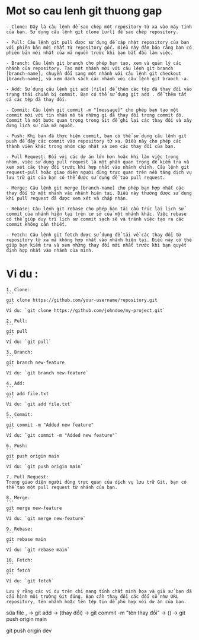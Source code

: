 # Mot so cau lenh git thuong gap
    - Clone: Đây là câu lệnh để sao chép một repository từ xa vào máy tính của bạn. Sử dụng câu lệnh git clone [url] để sao chép repository.

    - Pull: Câu lệnh git pull được sử dụng để cập nhật repository của bạn với phiên bản mới nhất từ repository gốc. Điều này đảm bảo rằng bạn có phiên bản mới nhất của mã nguồn trước khi bạn bắt đầu làm việc.

    - Branch: Câu lệnh git branch cho phép bạn tạo, xem và quản lý các nhánh của repository. Tạo một nhánh mới với câu lệnh git branch [branch-name], chuyển đổi sang một nhánh với câu lệnh git checkout [branch-name], và xem danh sách các nhánh với câu lệnh git branch -a.

    - Add: Sử dụng câu lệnh git add [file] để thêm các tệp đã thay đổi vào trạng thái chuẩn bị commit. Bạn có thể sử dụng git add . để thêm tất cả các tệp đã thay đổi.

    - Commit: Câu lệnh git commit -m "[message]" cho phép bạn tạo một commit mới với tin nhắn mô tả những gì đã thay đổi trong commit đó. Commit là một bước quan trọng trong Git để ghi lại các thay đổi và xây dựng lịch sử của mã nguồn.

    - Push: Khi bạn đã thực hiện commit, bạn có thể sử dụng câu lệnh git push để đẩy các commit vào repository từ xa. Điều này cho phép các thành viên khác trong nhóm cập nhật và xem các thay đổi của bạn.

    - Pull Request: Đối với các dự án lớn hơn hoặc khi làm việc trong nhóm, việc sử dụng pull request là một phần quan trọng để kiểm tra và xem xét các thay đổi trước khi hợp nhất vào nhánh chính. Câu lệnh git request-pull hoặc giao diện người dùng trực quan trên nền tảng dịch vụ lưu trữ git của bạn có thể được sử dụng để tạo pull request.

    - Merge: Câu lệnh git merge [branch-name] cho phép bạn hợp nhất các thay đổi từ một nhánh vào nhánh hiện tại. Điều này thường được sử dụng khi pull request đã được xem xét và chấp nhận.

    - Rebase: Câu lệnh git rebase cho phép bạn tái cấu trúc lại lịch sử commit của nhánh hiện tại trên cơ sở của một nhánh khác. Việc rebase có thể giúp duy trì lịch sử commit sạch sẽ và tránh việc tạo ra các commit không cần thiết.

    - Fetch: Câu lệnh git fetch được sử dụng để tải về các thay đổi từ repository từ xa mà không hợp nhất vào nhánh hiện tại. Điều này có thể giúp bạn kiểm tra và xem những thay đổi mới nhất trước khi bạn quyết định hợp nhất vào nhánh của mình.

# Vi du : 
    
    1. Clone:
    ```
    git clone https://github.com/your-username/repository.git
    ```
    Ví dụ: `git clone https://github.com/johndoe/my-project.git`

    2. Pull:
    ```
    git pull
    ```
    Ví dụ: `git pull`

    3. Branch:
    ```
    git branch new-feature
    ```
    Ví dụ: `git branch new-feature`

    4. Add:
    ```
    git add file.txt
    ```
    Ví dụ: `git add file.txt`

    5. Commit:
    ```
    git commit -m "Added new feature"
    ```
    Ví dụ: `git commit -m "Added new feature"`

    6. Push:
    ```
    git push origin main
    ```
    Ví dụ: `git push origin main`

    7. Pull Request:
    Trong giao diện người dùng trực quan của dịch vụ lưu trữ Git, bạn có thể tạo một pull request từ nhánh của bạn.

    8. Merge:
    ```
    git merge new-feature
    ```
    Ví dụ: `git merge new-feature`

    9. Rebase:
    ```
    git rebase main
    ```
    Ví dụ: `git rebase main`

    10. Fetch:
    ```
    git fetch
    ```
    Ví dụ: `git fetch`

    Lưu ý rằng các ví dụ trên chỉ mang tính chất minh họa và giả sử bạn đã cấu hình môi trường Git đúng. Bạn cần thay đổi các đối số như URL repository, tên nhánh hoặc tên tệp tin để phù hợp với dự án của bạn.





sửa file , -> git add -> (thay đổi) -> git commit -m "tên thay đổi" -> () -> git push origin main 

git push origin dev 